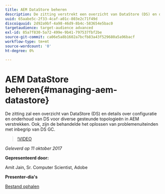 ```yaml
---
title: AEM DataStore beheren
description: De zitting verstrekt een overzicht van DataStore (DS) en details over configuratie en onderhoud van DS voor diverse gesteunde topologieën in AEM. Ook, zijn de behandelde het oplossen van problemenuiteinden met inbegrip van DS GC.
uuid: 65aabe5c-2f33-4caf-a01c-803e2c71f49d
discoiquuid: 2d92a9bf-4a98-46d9-8b4c-583654e5bac0
targetaudience: target-audience advanced
exl-id: 85a7f830-5a72-499e-9b41-797537fbf2be
source-git-commit: ca06e5a8b1602a7bcfb83a43f529680a5a96bacf
workflow-type: tm+mt
source-wordcount: '0'
ht-degree: 0%

---
```


# AEM DataStore beheren{#managing-aem-datastore}

De zitting zal een overzicht van DataStore (DS) en details over configuratie en onderhoud van DS voor diverse gesteunde topologieën in AEM verstrekken. Ook, zijn de behandelde het oplossen van problemenuiteinden met inbegrip van DS GC.

>[!VIDEO](https://video.tv.adobe.com/v/20422/?quality=9)

*Geleverd op 11 oktober 2017*

**Gepresenteerd door:**

Amit Jain, Sr. Computer Scientist, Adobe

**Presenter-dia&#39;s**

[Bestand ophalen](assets/managing-aem-datastoreoct17.pdf)
<!--
[Get back to the Overview](https://helpx.adobe.com/experience-manager/kt/eseminars/gems/aem-index.html)
-->
